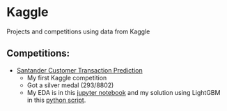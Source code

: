 # Kaggle
Projects and competitions using data from Kaggle

## Competitions:
- [Santander Customer Transaction Prediction](santander-customer-transaction-prediction)
  - My first Kaggle competition
  - Got a silver medal (293/8802)
  - My EDA is in this [jupyter notebook](santander-customer-transaction-prediction/EDA_notebook.ipynb) and my solution using LightGBM in this [python script](santander-customer-transaction-prediction/lgb_script.py).
